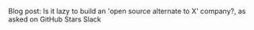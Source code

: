 Blog post: Is it lazy to build an 'open source alternate to X' company?, as asked on GitHub Stars Slack